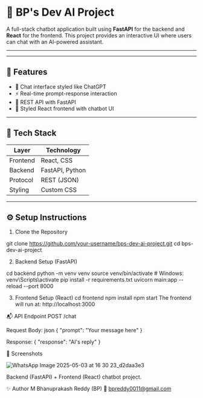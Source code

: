 # 🤖 BP's Dev AI Project

A full-stack chatbot application built using **FastAPI** for the backend and **React** for the frontend. This project provides an interactive UI where users can chat with an AI-powered assistant.

---

---

## 🚀 Features

- 💬 Chat interface styled like ChatGPT
- ⚡ Real-time prompt-response interaction
- 🔌 REST API with FastAPI
- 🎨 Styled React frontend with chatbot UI

---

## 🧠 Tech Stack

| Layer      | Technology       |
|------------|------------------|
| Frontend   | React, CSS       |
| Backend    | FastAPI, Python  |
| Protocol   | REST (JSON)      |
| Styling    | Custom CSS       |

---

## ⚙️ Setup Instructions

1. Clone the Repository


git clone https://github.com/your-username/bps-dev-ai-project.git
cd bps-dev-ai-project


2. Backend Setup (FastAPI)

cd backend
python -m venv venv
source venv/bin/activate  # Windows: venv\Scripts\activate
pip install -r requirements.txt
uvicorn main:app --reload --port 8000

3. Frontend Setup (React)
cd frontend
npm install
npm start
The frontend will run at: http://localhost:3000

📬 API Endpoint
POST /chat

Request Body:
json
{
  "prompt": "Your message here"
}

Response:
{
  "response": "AI's reply"
}

📸 Screenshots

![WhatsApp Image 2025-05-03 at 16 30 23_d2daa3e3](https://github.com/user-attachments/assets/1a6d196a-8828-46bc-9861-6d075690f5c8)


Backend (FastAPI) + Frontend (React) chatbot project.

✨ Author
M Bhanuprakash Reddy (BP)
📧 bpreddy0011@gmail.com




   


 





